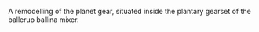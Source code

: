 A remodelling of the planet gear, situated inside the plantary gearset of the ballerup ballina mixer.
